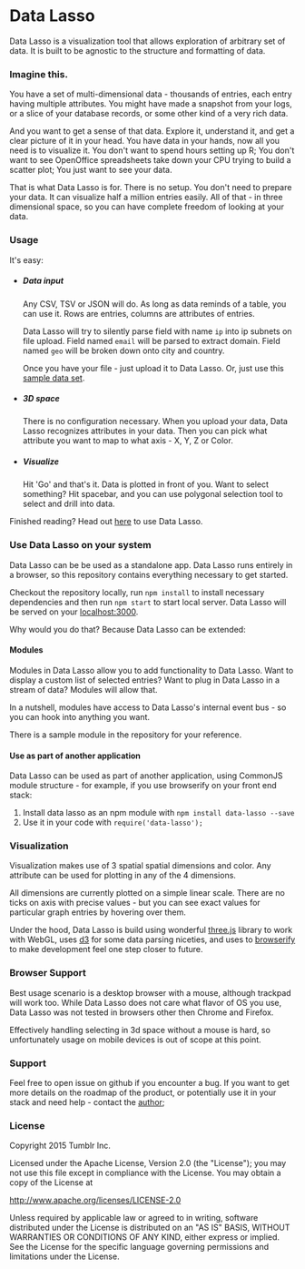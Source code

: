 # Data Lasso

Data Lasso is a visualization tool that allows exploration of arbitrary set of data. It is built to be agnostic to the structure and formatting of data.


### Imagine this.

You have a set of multi-dimensional data - thousands of entries, each entry having multiple attributes. You might have made a snapshot from your logs, or a slice of your database records, or some other kind of a very rich data.

And you want to get a sense of that data. Explore it, understand it, and get a clear picture of it in your head. You have data in your hands, now all you need is to visualize it. You don't want to spend hours setting up R; You don't want to see OpenOffice spreadsheets take down your CPU trying to build a scatter plot; You just want to see your data.

That is what Data Lasso is for. There is no setup. You don't need to prepare your data. It can visualize half a million entries easily. All of that - in three dimensional space, so you can have complete freedom of looking at your data.


### Usage

It's easy:

- ##### Data input

  Any CSV, TSV or JSON will do. As long as data reminds of a table, you can use it. Rows are entries, columns are attributes of entries.

  Data Lasso will try to silently parse field with name `ip` into ip subnets on file upload. Field named `email` will be parsed to extract domain. Field named `geo` will be broken down onto city and country.

  Once you have your file - just upload it to Data Lasso. Or, just use this [sample data set](https://github.com/tumblr/data-lasso/blob/master/samples/UCS_Satellite_Database.csv).

- ##### 3D space

  There is no configuration necessary. When you upload your data, Data Lasso recognizes attributes in your data. Then you can pick what attribute you want to map to what axis - X, Y, Z or Color.

- ##### Visualize

  Hit 'Go' and that's it. Data is plotted in front of you. Want to select something? Hit spacebar, and you can use polygonal selection tool to select and drill into data.


Finished reading? Head out [here](http://tumblr.github.io/data-lasso/datalasso.html) to use Data Lasso.



### Use Data Lasso on your system

Data Lasso can be be used as a standalone app. Data Lasso runs entirely in a browser, so this repository  contains everything necessary to get started.

Checkout the repository locally, run `npm install` to install necessary dependencies and then run `npm start` to start local server. Data Lasso will be served on your [localhost:3000](http://localhost:3000/).

Why would you do that? Because Data Lasso can be extended:

#### Modules

Modules in Data Lasso allow you to add functionality to Data Lasso. Want to display a custom list of selected entries? Want to plug in Data Lasso in a stream of data? Modules will allow that.

In a nutshell, modules have access to Data Lasso's internal event bus - so you can hook into anything you want.

There is a sample module in the repository for your reference.


#### Use as part of another application

Data Lasso can be used as part of another application, using CommonJS module structure - for example, if you use browserify on your front end stack:

1. Install data lasso as an npm module with `npm install data-lasso --save`
1. Use it in your code with `require('data-lasso');`


### Visualization

Visualization makes use of 3 spatial spatial dimensions and color. Any attribute can be used for plotting in any of the 4 dimensions.

All dimensions are currently plotted on a simple linear scale. There are no ticks on axis with precise values - but you can see exact values for particular graph entries by hovering over them.

Under the hood, Data Lasso is build using wonderful [three.js](http://threejs.org/) library to work with WebGL, uses [d3](http://d3js.org/) for some data parsing niceties, and uses to [browserify](http://browserify.org/) to make development feel one step closer to future.

### Browser Support

Best usage scenario is a desktop browser with a mouse, although trackpad will work too. While Data Lasso does not care what flavor of OS you use, Data Lasso was not tested in browsers other then Chrome and Firefox.

Effectively handling selecting in 3d space without a mouse is hard, so unfortunately usage on mobile devices is out of scope at this point.


### Support

Feel free to open issue on github if you encounter a bug. If you want to get more details on the roadmap of the product, or potentially use it in your stack and need help - contact the [author](https//github.com/tgilan);

### License

Copyright 2015 Tumblr Inc.

Licensed under the Apache License, Version 2.0 (the "License");
you may not use this file except in compliance with the License.
You may obtain a copy of the License at

   http://www.apache.org/licenses/LICENSE-2.0

Unless required by applicable law or agreed to in writing, software
distributed under the License is distributed on an "AS IS" BASIS,
WITHOUT WARRANTIES OR CONDITIONS OF ANY KIND, either express or implied.
See the License for the specific language governing permissions and
limitations under the License.
